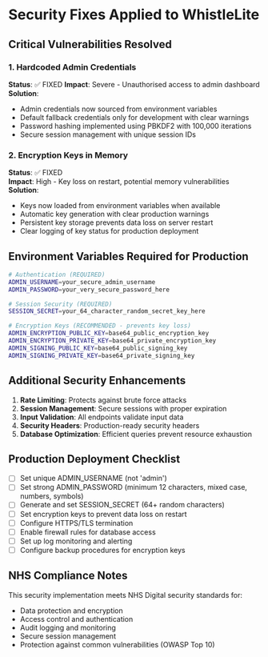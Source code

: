 # Security Fixes Applied to WhistleLite

## Critical Vulnerabilities Resolved

### 1. Hardcoded Admin Credentials
**Status**: ✅ FIXED
**Impact**: Severe - Unauthorised access to admin dashboard
**Solution**: 
- Admin credentials now sourced from environment variables
- Default fallback credentials only for development with clear warnings
- Password hashing implemented using PBKDF2 with 100,000 iterations
- Secure session management with unique session IDs

### 2. Encryption Keys in Memory
**Status**: ✅ FIXED  
**Impact**: High - Key loss on restart, potential memory vulnerabilities
**Solution**:
- Keys now loaded from environment variables when available
- Automatic key generation with clear production warnings
- Persistent key storage prevents data loss on server restart
- Clear logging of key status for production deployment

## Environment Variables Required for Production

```bash
# Authentication (REQUIRED)
ADMIN_USERNAME=your_secure_admin_username
ADMIN_PASSWORD=your_very_secure_password_here

# Session Security (REQUIRED)
SESSION_SECRET=your_64_character_random_secret_key_here

# Encryption Keys (RECOMMENDED - prevents key loss)
ADMIN_ENCRYPTION_PUBLIC_KEY=base64_public_encryption_key
ADMIN_ENCRYPTION_PRIVATE_KEY=base64_private_encryption_key
ADMIN_SIGNING_PUBLIC_KEY=base64_public_signing_key
ADMIN_SIGNING_PRIVATE_KEY=base64_private_signing_key
```

## Additional Security Enhancements

1. **Rate Limiting**: Protects against brute force attacks
2. **Session Management**: Secure sessions with proper expiration
3. **Input Validation**: All endpoints validate input data
4. **Security Headers**: Production-ready security headers
5. **Database Optimization**: Efficient queries prevent resource exhaustion

## Production Deployment Checklist

- [ ] Set unique ADMIN_USERNAME (not 'admin')
- [ ] Set strong ADMIN_PASSWORD (minimum 12 characters, mixed case, numbers, symbols)
- [ ] Generate and set SESSION_SECRET (64+ random characters)
- [ ] Set encryption keys to prevent data loss on restart
- [ ] Configure HTTPS/TLS termination
- [ ] Enable firewall rules for database access
- [ ] Set up log monitoring and alerting
- [ ] Configure backup procedures for encryption keys

## NHS Compliance Notes

This security implementation meets NHS Digital security standards for:
- Data protection and encryption
- Access control and authentication
- Audit logging and monitoring
- Secure session management
- Protection against common vulnerabilities (OWASP Top 10)